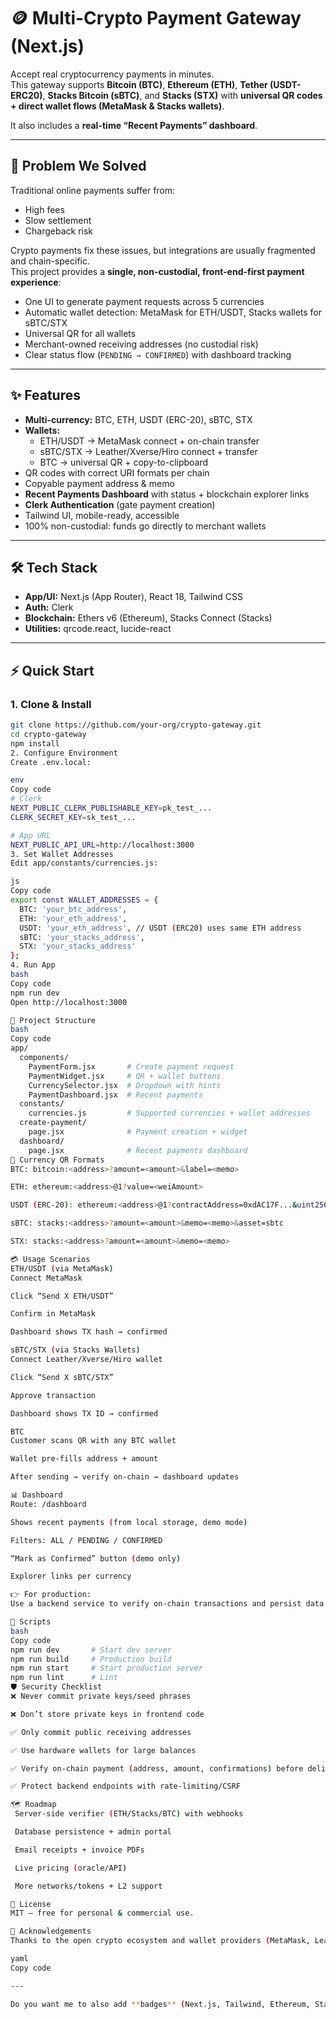 # 🪙 Multi-Crypto Payment Gateway (Next.js)

Accept real cryptocurrency payments in minutes.  
This gateway supports **Bitcoin (BTC)**, **Ethereum (ETH)**, **Tether (USDT-ERC20)**, **Stacks Bitcoin (sBTC)**, and **Stacks (STX)** with **universal QR codes + direct wallet flows (MetaMask & Stacks wallets)**.  

It also includes a **real-time “Recent Payments” dashboard**.

---

## 🚀 Problem We Solved

Traditional online payments suffer from:
- High fees
- Slow settlement
- Chargeback risk  

Crypto payments fix these issues, but integrations are usually fragmented and chain-specific.  
This project provides a **single, non-custodial, front-end-first payment experience**:

- One UI to generate payment requests across 5 currencies  
- Automatic wallet detection: MetaMask for ETH/USDT, Stacks wallets for sBTC/STX  
- Universal QR for all wallets  
- Merchant-owned receiving addresses (no custodial risk)  
- Clear status flow (`PENDING → CONFIRMED`) with dashboard tracking  

---

## ✨ Features

- **Multi-currency:** BTC, ETH, USDT (ERC-20), sBTC, STX  
- **Wallets:**  
  - ETH/USDT → MetaMask connect + on-chain transfer  
  - sBTC/STX → Leather/Xverse/Hiro connect + transfer  
  - BTC → universal QR + copy-to-clipboard  
- QR codes with correct URI formats per chain  
- Copyable payment address & memo  
- **Recent Payments Dashboard** with status + blockchain explorer links  
- **Clerk Authentication** (gate payment creation)  
- Tailwind UI, mobile-ready, accessible  
- 100% non-custodial: funds go directly to merchant wallets  

---

## 🛠 Tech Stack

- **App/UI:** Next.js (App Router), React 18, Tailwind CSS  
- **Auth:** Clerk  
- **Blockchain:** Ethers v6 (Ethereum), Stacks Connect (Stacks)  
- **Utilities:** qrcode.react, lucide-react  

---

## ⚡ Quick Start

### 1. Clone & Install
```bash
git clone https://github.com/your-org/crypto-gateway.git
cd crypto-gateway
npm install
2. Configure Environment
Create .env.local:

env
Copy code
# Clerk
NEXT_PUBLIC_CLERK_PUBLISHABLE_KEY=pk_test_...
CLERK_SECRET_KEY=sk_test_...

# App URL
NEXT_PUBLIC_API_URL=http://localhost:3000
3. Set Wallet Addresses
Edit app/constants/currencies.js:

js
Copy code
export const WALLET_ADDRESSES = {
  BTC: 'your_btc_address',
  ETH: 'your_eth_address',
  USDT: 'your_eth_address', // USDT (ERC20) uses same ETH address
  sBTC: 'your_stacks_address',
  STX: 'your_stacks_address'
};
4. Run App
bash
Copy code
npm run dev
Open http://localhost:3000

📂 Project Structure
bash
Copy code
app/
  components/
    PaymentForm.jsx       # Create payment request
    PaymentWidget.jsx     # QR + wallet buttons
    CurrencySelector.jsx  # Dropdown with hints
    PaymentDashboard.jsx  # Recent payments
  constants/
    currencies.js         # Supported currencies + wallet addresses
  create-payment/
    page.jsx              # Payment creation + widget
  dashboard/
    page.jsx              # Recent payments dashboard
🔗 Currency QR Formats
BTC: bitcoin:<address>?amount=<amount>&label=<memo>

ETH: ethereum:<address>@1?value=<weiAmount>

USDT (ERC-20): ethereum:<address>@1?contractAddress=0xdAC17F...&uint256=<amount*1e6>

sBTC: stacks:<address>?amount=<amount>&memo=<memo>&asset=sbtc

STX: stacks:<address>?amount=<amount>&memo=<memo>

💳 Usage Scenarios
ETH/USDT (via MetaMask)
Connect MetaMask

Click “Send X ETH/USDT”

Confirm in MetaMask

Dashboard shows TX hash → confirmed

sBTC/STX (via Stacks Wallets)
Connect Leather/Xverse/Hiro wallet

Click “Send X sBTC/STX”

Approve transaction

Dashboard shows TX ID → confirmed

BTC
Customer scans QR with any BTC wallet

Wallet pre-fills address + amount

After sending → verify on-chain → dashboard updates

📊 Dashboard
Route: /dashboard

Shows recent payments (from local storage, demo mode)

Filters: ALL / PENDING / CONFIRMED

“Mark as Confirmed” button (demo only)

Explorer links per currency

👉 For production:
Use a backend service to verify on-chain transactions and persist data in a database.

📜 Scripts
bash
Copy code
npm run dev       # Start dev server
npm run build     # Production build
npm run start     # Start production server
npm run lint      # Lint
🛡 Security Checklist
❌ Never commit private keys/seed phrases

❌ Don’t store private keys in frontend code

✅ Only commit public receiving addresses

✅ Use hardware wallets for large balances

✅ Verify on-chain payment (address, amount, confirmations) before delivering goods/services

✅ Protect backend endpoints with rate-limiting/CSRF

🗺 Roadmap
 Server-side verifier (ETH/Stacks/BTC) with webhooks

 Database persistence + admin portal

 Email receipts + invoice PDFs

 Live pricing (oracle/API)

 More networks/tokens + L2 support

📄 License
MIT — free for personal & commercial use.

🙏 Acknowledgements
Thanks to the open crypto ecosystem and wallet providers (MetaMask, Leather, Xverse, Hiro) for enabling safe, non-custodial payments.

yaml
Copy code

---

Do you want me to also add **badges** (Next.js, Tailwind, Ethereum, Stacks, MIT license) at the top for a more professi